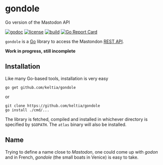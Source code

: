 # gondole

Go version of the Mastodon API

[![godoc](https://img.shields.io/badge/godoc-reference-blue.svg?style=flat)](https://godoc.org/github.com/keltia/gondole) [![license](https://img.shields.io/badge/license-MIT-red.svg?style=flat)](https://raw.githubusercontent.com/keltia/gondole/master/LICENSE) [![build](https://img.shields.io/travis/keltia/gondole.svg?style=flat)](https://travis-ci.org/keltia/gondole) [![Go Report Card](https://goreportcard.com/badge/github.com/keltia/gondole)](https://goreportcard.com/report/github.com/keltia/gondole)

`gondole` is a [Go](https://golang.org/) library to access the Mastondon [REST API](http://www.rubydoc.info/gems/mastodon-api/Mastodon/REST/API).

**Work in progress, still incomplete**

## Installation

Like many Go-based tools, installation is very easy
  
    go get github.com/keltia/gondole

  or
  
    git clone https://github.com/keltia/gondole
    go install ./cmd/...

The library is fetched, compiled and installed in whichever directory is specified by `$GOPATH`.  The `atlas` binary will also be installed. 

## Name

Trying to define a name close to *Mastodon*, one could come up with *godon* and in French, *gondole* (the small boats in Venice) is easy to take.

